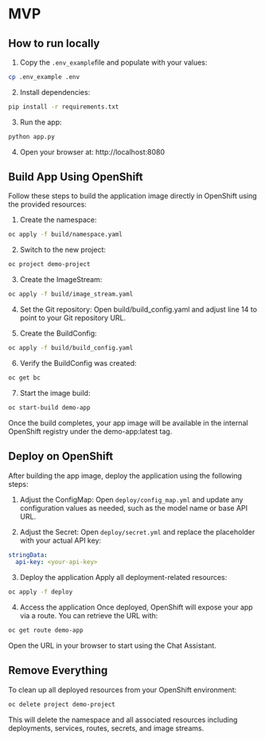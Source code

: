# MVP

## How to run locally
1. Copy the `.env_example`file and populate with your values:
```bash
cp .env_example .env
```

2. Install dependencies:
```bash
pip install -r requirements.txt
```

3. Run the app:
```bash
python app.py
```

4. Open your browser at: http://localhost:8080

## Build App Using OpenShift
Follow these steps to build the application image directly in OpenShift using the provided resources:

1. Create the namespace:
```bash
oc apply -f build/namespace.yaml
```

2. Switch to the new project:
```bash
oc project demo-project
```

3. Create the ImageStream:
```bash
oc apply -f build/image_stream.yaml
```
4. Set the Git repository: Open build/build_config.yaml and adjust line 14 to point to your Git repository URL.

5. Create the BuildConfig:
```bash
oc apply -f build/build_config.yaml
```

6. Verify the BuildConfig was created:
```bash
oc get bc
```

7. Start the image build:
```bash
oc start-build demo-app
```

Once the build completes, your app image will be available in the internal OpenShift registry under the demo-app:latest tag.

## Deploy on OpenShift
After building the app image, deploy the application using the following steps:

1. Adjust the ConfigMap:
Open `deploy/config_map.yml` and update any configuration values as needed, such as the model name or base API URL.

2. Adjust the Secret:
Open `deploy/secret.yml` and replace the placeholder with your actual API key:

```yaml
stringData:
  api-key: <your-api-key>
```

3. Deploy the application
Apply all deployment-related resources:

```bash
oc apply -f deploy
```

4. Access the application
Once deployed, OpenShift will expose your app via a route. You can retrieve the URL with:

```bash
oc get route demo-app
```

Open the URL in your browser to start using the Chat Assistant.

## Remove Everything
To clean up all deployed resources from your OpenShift environment:

```bash
oc delete project demo-project
```
This will delete the namespace and all associated resources including deployments, services, routes, secrets, and image streams.